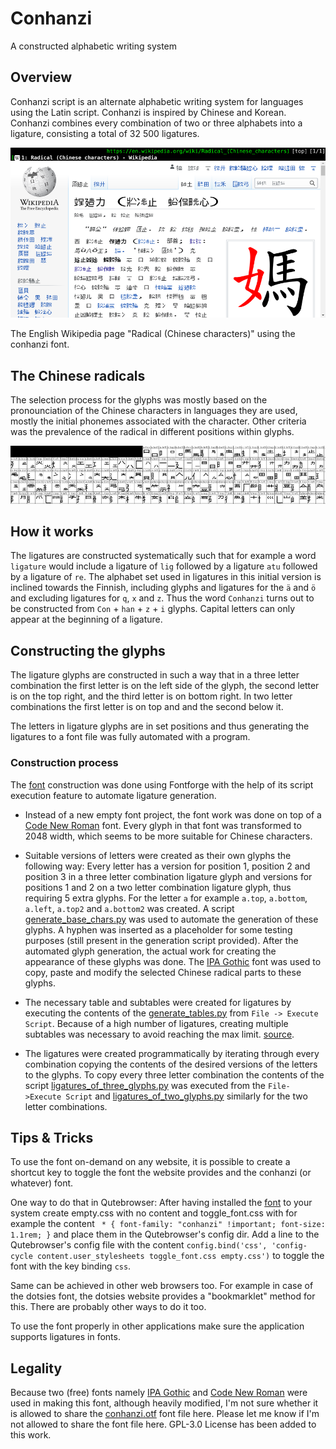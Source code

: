 # Conhanzi

A constructed alphabetic writing system

## Overview

Conhanzi script is an alternate alphabetic writing system for languages using the Latin script. Conhanzi is inspired by Chinese and Korean. Conhanzi combines every combination of two or three alphabets into a ligature, consisting a total of 32 500 ligatures.

![conhanzi](/static/conhanzi-eng-wiki-example_900x487.png)

The English Wikipedia page "Radical (Chinese characters)" using the conhanzi font.

## The Chinese radicals

The selection process for the glyphs was mostly based on the pronounciation of the Chinese characters in languages they are used, mostly the initial phonemes associated with the character. Other criteria was the prevalence of the radical in different positions within glyphs.

![conhanzi_glyphs](/static/conhanzi-parts_900x165.png)

## How it works

The ligatures are constructed systematically such that for example a word `ligature` would include a ligature of `lig` followed by a ligature `atu` followed by a ligature of `re`. The alphabet set used in ligatures in this initial version is inclined towards the Finnish, including glyphs and ligatures for the `ä` and `ö` and excluding ligatures for `q`, `x` and `z`. Thus the word `Conhanzi` turns out to be constructed from `Con` + `han` + `z` + `i` glyphs. Capital letters can only appear at the beginning of a ligature.

## Constructing the glyphs

The ligature glyphs are constructed in such a way that in a three letter combination the first letter is on the left side of the glyph, the second letter is on the top right, and the third letter is on bottom right. In two letter combinations the first letter is on top and and the second below it.  
  
The letters in ligature glyphs are in set positions and thus generating the ligatures to a font file was fully automated with a program. 

### Construction process

The [font](conhanzi.otf) construction was done using Fontforge with the help of its script execution feature to automate ligature generation.   

* Instead of a new empty font project, the font work was done on top of a [Code New Roman](https://aur.archlinux.org/packages/otf-code-new-roman) font. Every glyph in that font was transformed to 2048 width, which seems to be more suitable for Chinese characters. 

* Suitable versions of letters were created as their own glyphs the following way: Every letter has a version for position 1, position 2 and position 3 in a three letter combination ligature glyph and versions for positions 1 and 2 on a two letter combination ligature glyph, thus requiring 5 extra glyphs. For the letter `a` for example `a.top`, `a.bottom`, `a.left`, `a.top2` and `a.bottom2` was created. A script [generate_base_chars.py](generate_base_chars.py) was used to automate the generation of these glyphs. A hyphen was inserted as a placeholder for some testing purposes (still present in the generation script provided). After the automated glyph generation, the actual work for creating the appearance of these glyphs was done. The [IPA Gothic](https://archlinux.org/packages/community/any/otf-ipafont/) font was used to copy, paste and modify the selected Chinese radical parts to these glyphs.

* The necessary table and subtables were created for ligatures by executing the contents of the [generate_tables.py](generate_tables.py) from `File -> Execute Script`. Because of a high number of ligatures, creating multiple subtables was necessary to avoid reaching the max limit. [source](https://github.com/fontforge/fontforge/issues/4416).

* The ligatures were created programmatically by iterating through every combination copying the contents of the desired versions of the letters to the glyphs. To copy every three letter combination the contents of the script [ligatures_of_three_glyphs.py](ligatures_of_three_glyphs.py) was executed from the `File->Execute Script` and [ligatures_of_two_glyphs.py](ligatures_of_two_glyphs.py) similarly for the two letter combinations.

## Tips & Tricks

To use the font on-demand on any website, it is possible to create a shortcut key to toggle the font the website provides and the conhanzi (or whatever) font.  

One way to do that in Qutebrowser: After having installed the [font](conhanzi.otf) to your system create empty.css with no content and toggle_font.css with for example the content ` * { font-family: "conhanzi" !important; font-size: 1.1rem; }` and place them in the Qutebrowser's config dir. Add a line to the Qutebrowser's config file with the content `config.bind('css', 'config-cycle content.user_stylesheets toggle_font.css empty.css')` to toggle the font with the key binding `css`.   

Same can be achieved in other web browsers too. For example in case of the dotsies font, the dotsies website provides a "bookmarklet" method for this. There are probably other ways to do it too.  

To use the font properly in other applications make sure the application supports ligatures in fonts.  

## Legality

Because two (free) fonts namely [IPA Gothic](https://archlinux.org/packages/community/any/otf-ipafont/) and [Code New Roman](https://aur.archlinux.org/packages/otf-code-new-roman) were used in making this font, although heavily modified, I'm not sure whether it is allowed to share the [conhanzi.otf](conhanzi.otf) font file here. Please let me know if I'm not allowed to share the font file here. GPL-3.0 License has been added to this work.
